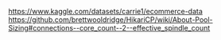 https://www.kaggle.com/datasets/carrie1/ecommerce-data
https://github.com/brettwooldridge/HikariCP/wiki/About-Pool-Sizing#connections--core_count--2--effective_spindle_count
